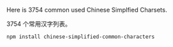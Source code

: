 Here is 3754 common used Chinese Simplfied Charsets.

3754 个常用汉字列表。

```
npm install chinese-simplified-common-characters
```
